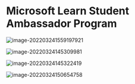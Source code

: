 # Microsoft Learn Student Ambassador Program

![image-202203241559197921](https://s2.loli.net/2022/03/24/j3rgYsDIKw6pSob.png)

![image-20220324145309981](https://s2.loli.net/2022/03/24/WtEo4LxXbzI2kyB.png)

![image-20220324145322419](https://s2.loli.net/2022/03/24/Qwv7ranJU8WG9th.png)

![image-20220324150654758](https://s2.loli.net/2022/03/24/G8fadscK2BYIU5r.png)
